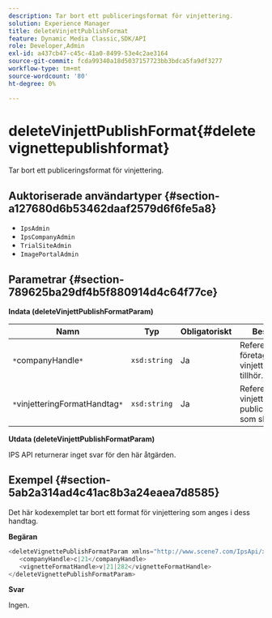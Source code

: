 ```yaml
---
description: Tar bort ett publiceringsformat för vinjettering.
solution: Experience Manager
title: deleteVinjettPublishFormat
feature: Dynamic Media Classic,SDK/API
role: Developer,Admin
exl-id: a437cb47-c45c-41a0-8499-53e4c2ae3164
source-git-commit: fcda99340a18d5037157723bb3bdca5fa9df3277
workflow-type: tm+mt
source-wordcount: '80'
ht-degree: 0%

---
```


# deleteVinjettPublishFormat{#deletevignettepublishformat}

Tar bort ett publiceringsformat för vinjettering.

## Auktoriserade användartyper {#section-a127680d6b53462daaf2579d6f6fe5a8}

* `IpsAdmin`
* `IpsCompanyAdmin`
* `TrialSiteAdmin`
* `ImagePortalAdmin`

## Parametrar {#section-789625ba29df4b5f880914d4c64f77ce}

**Indata (deleteVinjettPublishFormatParam)**

| Namn | Typ | Obligatoriskt | Beskrivning |
|---|---|---|---|
| `*`companyHandle`*` | `xsd:string` | Ja | Referensen till det företag som vinjetteringen tillhör. |
| `*`vinjetteringFormatHandtag`*` | `xsd:string` | Ja | Referensen till vinjetteringens publiceringsformat som ska tas bort. |

**Utdata (deleteVinjettPublishFormatParam)**

IPS API returnerar inget svar för den här åtgärden.

## Exempel {#section-5ab2a314ad4c41ac8b3a24eaea7d8585}

Det här kodexemplet tar bort ett format för vinjettering som anges i dess handtag.

**Begäran**

```java
<deleteVignettePublishFormatParam xmlns="http://www.scene7.com/IpsApi/xsd/2008-01-15">
   <companyHandle>c|21</companyHandle>
   <vignetteFormatHandle>v|21|282</vignetteFormatHandle>
</deleteVignettePublishFormatParam>
```

**Svar**

Ingen.
